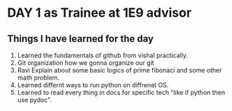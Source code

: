 # DAY 1 as Trainee at 1E9 advisor
## Things I have learned for the day

1. Learned the fundamentals of github from vishal practically.
1. Git organization how we gonna organize our git
1. Ravi Explain about some basic logics of prime fibonaci and some other math problem.
1. Learned differnt ways to run python on diffrenet OS.
1. Learned to read every thing in docs for specific tech "like if python then use pydoc".